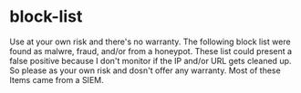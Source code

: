 # block-list
Use at your own risk and there's no warranty. The following block list were found as malwre, fraud, and/or from a honeypot. These list could present a false positive because I don't
monitor if the IP and/or URL gets cleaned up. So please as your own risk and dosn't offer any warranty. Most of these Items came from a SIEM.
